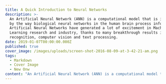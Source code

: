 ```yaml
---
title: A Quick Introduction to Neural Networks
description: >-
  An Artificial Neural Network (ANN) is a computational model that is inspired
  by the way biological neural networks in the human brain process information.
  Artificial Neural Networks have generated a lot of excitement in Machine
  Learning research and industry, thanks to many breakthrough results in speech
  recognition, computer vision and text processing.
date: 2019-01-07T00:00:00.000Z
published: true
cover_image: /images/uploads/screen-shot-2016-08-09-at-3-42-21-am.png
tags:
  - Markdown
  - Cover Image
  - New Onw
content: "An Artificial Neural Network (ANN) is a computational model that is inspired by the way biological neural networks in the human brain process information. Artificial Neural Networks have generated a lot of excitement in Machine Learning research and industry, thanks to many breakthrough results in speech recognition, computer vision and text processing. In this blog post I will try to develop an understanding of   Artificial Neural Networks and show you the practical project of ANN that I have worked on it. I compared different architecture of ANN. \n\nA Single Neuron\r\n\nThe basic unit of computation in a neural network is the neuron, often called a node or unit. It receives input from some other nodes, or from an external source and computes an output. Each input has an associated weight (w), which is assigned on the basis of its relative importance to other inputs. The node applies a function f (defined below) to the weighted sum of its inputs as shown in Figure 1 below:\n\n![ANN - Maryam Bafandkar - Machine learning](/images/uploads/screen-shot-2016-08-09-at-3-42-21-am.png \"Figure 1: a single neuron\")"
---
```


